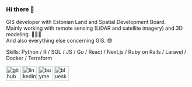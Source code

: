 ### Hi there 👋

GIS developer with Estonian Land and Spatial Development Board. \
Mainly working with remote sensing (LiDAR and satellite imagery) and 3D modeling. 📡🌐🔦 \
And also everything else concerning GIS. 😎

Skills: Python / R / SQL / JS / Go / React / Next.js / Ruby on Rails / Laravel / Docker / Terraform

[<img src='https://cdn.jsdelivr.net/npm/simple-icons@3.0.1/icons/github.svg' alt='github' height='40'>](https://github.com/AndresKasekamp)  [<img src='https://cdn.jsdelivr.net/npm/simple-icons@3.0.1/icons/linkedin.svg' alt='linkedin' height='40'>](https://www.linkedin.com/in/andres-kasekamp-a226b2198/)  [<img src='https://cdn.jsdelivr.net/npm/simple-icons@3.0.1/icons/buymeacoffee.svg' alt='buymeacoffee' height='40'>](https://buymeacoffee.com/andreskasekamp)  [<img src='https://cdn.jsdelivr.net/npm/simple-icons@14.0.1/icons/bluesky.svg' alt='bluesky' height='40'>](https://bsky.app/profile/andreskasekamp.bsky.social)
